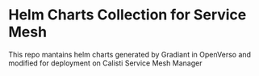 # Helm Charts Collection for Service Mesh

This repo mantains helm charts generated by Gradiant in OpenVerso and modified for deployment on Calisti Service Mesh Manager
